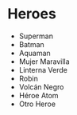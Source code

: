 # Heroes

* Superman
* Batman
* Aquaman
* Mujer Maravilla
* Linterna Verde
* Robin
* Volcán Negro
* Héroe Atom
* Otro Heroe
